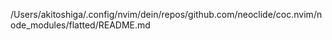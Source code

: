 /Users/akitoshiga/.config/nvim/dein/repos/github.com/neoclide/coc.nvim/node_modules/flatted/README.md